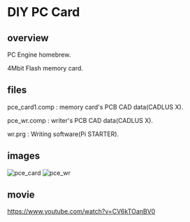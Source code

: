# DIY PC Card

## overview

PC Engine homebrew.

4Mbit Flash memory card.

## files

pce_card1.comp : memory card's PCB CAD data(CADLUS X).

pce_wr.comp : writer's PCB CAD data(CADLUS X).

wr.prg : Writing software(Pi STARTER).

## images

![pce_card](https://user-images.githubusercontent.com/5597377/131228920-34a01e38-0645-4db0-aa4e-b4ba0f52f619.png)
![pce_wr](https://user-images.githubusercontent.com/5597377/131228988-7d922856-d1d2-4879-8a75-f74ee6f65cd5.png)

## movie

https://www.youtube.com/watch?v=CV6kTOanBV0
